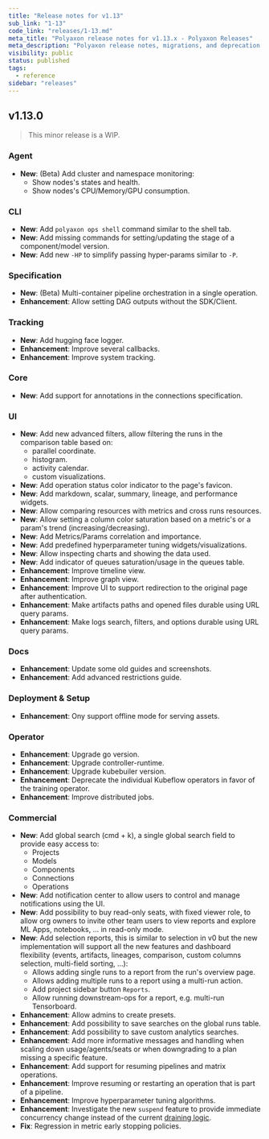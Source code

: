 ```yaml
---
title: "Release notes for v1.13"
sub_link: "1-13"
code_link: "releases/1-13.md"
meta_title: "Polyaxon release notes for v1.13.x - Polyaxon Releases"
meta_description: "Polyaxon release notes, migrations, and deprecation notes for v1.13.x."
visibility: public
status: published
tags:
  - reference
sidebar: "releases"
---
```


## v1.13.0

> This minor release is a WIP.

### Agent

 * **New**: (Beta) Add cluster and namespace monitoring:
   * Show nodes's states and health.
   * Show nodes's CPU/Memory/GPU consumption.

### CLI

 * **New**: Add `polyaxon ops shell` command similar to the shell tab.
 * **New**: Add missing commands for setting/updating the stage of a component/model version.
 * **New**: Add new `-HP` to simplify passing hyper-params similar to `-P`.

### Specification

 * **New**: (Beta) Multi-container pipeline orchestration in a single operation.
 * **Enhancement**: Allow setting DAG outputs without the SDK/Client.

 
### Tracking

 * **New**: Add hugging face logger.
 * **Enhancement**: Improve several callbacks.
 * **Enhancement**: Improve system tracking.

### Core

 * **New**: Add support for annotations in the connections specification.

### UI

 * **New**: Add new advanced filters, allow filtering the runs in the comparison table based on:
   * parallel coordinate.
   * histogram.
   * activity calendar.
   * custom visualizations.
 * **New**: Add operation status color indicator to the page's favicon.
 * **New**: Add markdown, scalar, summary, lineage, and performance widgets.
 * **New**: Allow comparing resources with metrics and cross runs resources.
 * **New**: Allow setting a column color saturation based on a metric's or a param's trend (increasing/decreasing).
 * **New**: Add Metrics/Params correlation and importance.
 * **New**: Add predefined hyperparameter tuning widgets/visualizations.
 * **New**: Allow inspecting charts and showing the data used.
 * **New**: Add indicator of queues saturation/usage in the queues table.
 * **Enhancement**: Improve timeline view.
 * **Enhancement**: Improve graph view.
 * **Enhancement**: Improve UI to support redirection to the original page after authentication.
 * **Enhancement**: Make artifacts paths and opened files durable using URL query params.
 * **Enhancement**: Make logs search, filters, and options durable using URL query params.

### Docs

 * **Enhancement**: Update some old guides and screenshots.
 * **Enhancement**: Add advanced restrictions guide.


### Deployment & Setup
  
 * **Enhancement**: Ony support offline mode for serving assets.

### Operator

 * **Enhancement**: Upgrade go version.
 * **Enhancement**: Upgrade controller-runtime.
 * **Enhancement**: Upgrade kubebuiler version.
 * **Enhancement**: Deprecate the individual Kubeflow operators in favor of the training operator.
 * **Enhancement**: Improve distributed jobs.

### Commercial

 * **New**: Add global search (cmd + k), a single global search field to provide easy access to:
   * Projects
   * Models
   * Components
   * Connections
   * Operations
 * **New**: Add notification center to allow users to control and manage notifications using the UI.
 * **New**: Add possibility to buy read-only seats, with fixed viewer role, to allow org owners to invite other team users to view reports and explore ML Apps, notebooks, ... in read-only mode.
 * **New**: Add selection reports, this is similar to selection in v0 but the new implementation will support all the new features and dashboard flexibility (events, artifacts, lineages, comparison, custom columns selection, multi-field sorting, ...):
    * Allows adding single runs to a report from the run's overview page.
    * Allows adding multiple runs to a report using a multi-run action.
    * Add project sidebar button `Reports`.
    * Allow running downstream-ops for a report, e.g. multi-run Tensorboard.
 * **Enhancement**: Allow admins to create presets.
 * **Enhancement**: Add possibility to save searches on the global runs table.
 * **Enhancement**: Add possibility to save custom analytics searches.
 * **Enhancement**: Add more informative messages and handling when scaling down usage/agents/seats or when downgrading to a plan missing a specific feature.
 * **Enhancement**: Add support for resuming pipelines and matrix operations.
 * **Enhancement**: Improve resuming or restarting an operation that is part of a pipeline.
 * **Enhancement**: Improve hyperparameter tuning algorithms.
 * **Enhancement**: Investigate the new `suspend` feature to provide immediate concurrency change instead of the current [draining logic](/faq/How-does-changing-concurrency-work/).
 * **Fix**: Regression in metric early stopping policies.
